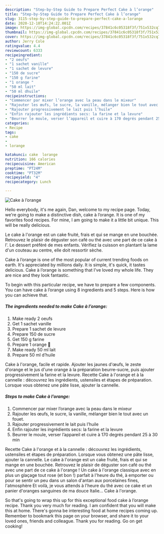 ```yaml
---
description: "Step-by-Step Guide to Prepare Perfect Cake à l’orange"
title: "Step-by-Step Guide to Prepare Perfect Cake à l’orange"
slug: 3115-step-by-step-guide-to-prepare-perfect-cake-a-lorange
date: 2020-12-10T14:24:22.001Z
image: https://img-global.cpcdn.com/recipes/37841c6c05318f3f/751x532cq70/cake-a-lorange-photo-principale-de-la-recette.jpg
thumbnail: https://img-global.cpcdn.com/recipes/37841c6c05318f3f/751x532cq70/cake-a-lorange-photo-principale-de-la-recette.jpg
cover: https://img-global.cpcdn.com/recipes/37841c6c05318f3f/751x532cq70/cake-a-lorange-photo-principale-de-la-recette.jpg
author: Jerry Cole
ratingvalue: 4.4
reviewcount: 6333
recipeingredient:
- "2 oeufs"
- "1 sachet vanille"
- "1 sachet de levure"
- "150 de sucre"
- "150 g farine"
- "1 orange "
- "50 ml lait"
- "50 ml dhuile"
recipeinstructions:
- "Commencer par mixer l’orange avec la peau dans le mixeur"
- "Rajouter les œufs, le sucre, la vanille, mélanger bien le tout avec un fouet."
- "Rajouter progressivement le lait puis l’huile"
- "Enfin rajouter les ingrédients secs: la farine et la levure"
- "Beurrer le moule, verser l’appareil et cuire à 170 degrés pendant 25 à 30 min"
categories:
- Recipe
tags:
- cake
- 
- lorange

katakunci: cake  lorange 
nutrition: 166 calories
recipecuisine: American
preptime: "PT24M"
cooktime: "PT32M"
recipeyield: "4"
recipecategory: Lunch

---
```



![Cake à l’orange](https://img-global.cpcdn.com/recipes/37841c6c05318f3f/751x532cq70/cake-a-lorange-photo-principale-de-la-recette.jpg)

Hello everybody, it's me again, Dan, welcome to my recipe page. Today, we're going to make a distinctive dish, cake à l’orange. It is one of my favorites food recipes. For mine, I am going to make it a little bit unique. This will be really delicious.

Le cake à l&#39;orange est un cake fruité, frais et qui se mange en une bouchée. Retrouvez le plaisir de déguster son café ou thé avec une part de ce cake à l&#39;. Le dessert préféré de mes enfants. Vérifiez la cuisson en plantant la lame d&#39;un couteau au centre, elle doit ressortir sèche.

Cake à l’orange is one of the most popular of current trending foods on earth. It's appreciated by millions daily. It is simple, it's quick, it tastes delicious. Cake à l’orange is something that I've loved my whole life. They are nice and they look fantastic.


To begin with this particular recipe, we have to prepare a few components. You can have cake à l’orange using 8 ingredients and 5 steps. Here is how you can achieve that.

<!--inarticleads1-->

##### The ingredients needed to make Cake à l’orange:

1. Make ready 2 oeufs
1. Get 1 sachet vanille
1. Prepare 1 sachet de levure
1. Prepare 150 de sucre
1. Get 150 g farine
1. Prepare 1 orange 🍊
1. Make ready 50 ml lait
1. Prepare 50 ml d’huile


Cake à l&#39;orange, facile et rapide. Ajouter les jaunes d&#39;œufs, le zeste d&#39;orange et le jus d&#39;une orange à la préparation beurre-sucre, puis ajouter progressivement la farine et la levure. Recette Cake à l&#39;orange et à la cannelle : découvrez les ingrédients, ustensiles et étapes de préparation. Lorsque vous obtenez une pâte lisse, ajouter la cannelle. 

<!--inarticleads2-->

##### Steps to make Cake à l’orange:

1. Commencer par mixer l’orange avec la peau dans le mixeur
1. Rajouter les œufs, le sucre, la vanille, mélanger bien le tout avec un fouet.
1. Rajouter progressivement le lait puis l’huile
1. Enfin rajouter les ingrédients secs: la farine et la levure
1. Beurrer le moule, verser l’appareil et cuire à 170 degrés pendant 25 à 30 min


Recette Cake à l&#39;orange et à la cannelle : découvrez les ingrédients, ustensiles et étapes de préparation. Lorsque vous obtenez une pâte lisse, ajouter la cannelle. Le cake à l&#39;orange est un cake fruité, frais et qui se mange en une bouchée. Retrouvez le plaisir de déguster son café ou thé avec une part de ce cake à l&#39;orange ! Un cake à l&#39;orange classique avec en plus un glaçage tout rose (et bon !) parfait à l&#39;heure du thé, à emporter ou pour se sentir un peu dans un salon d&#39;antan aux porcelaines fines, l&#39;atmosphère Et voilà, je vous attends à l&#39;heure du thé avec ce cake et un panier d&#39;oranges sanguines de ma douce Italie… Cake à l&#39;orange. 

So that's going to wrap this up for this exceptional food cake à l’orange recipe. Thank you very much for reading. I am confident that you will make this at home. There's gonna be interesting food at home recipes coming up. Remember to bookmark this page on your browser, and share it to your loved ones, friends and colleague. Thank you for reading. Go on get cooking!
